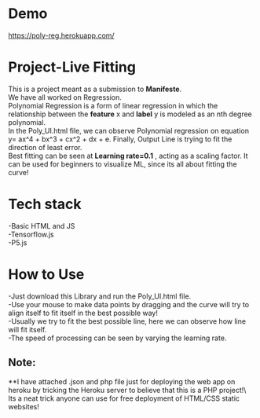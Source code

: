 # Demo
https://poly-reg.herokuapp.com/

# Project-Live Fitting

This is a project meant as a submission to **Manifeste**.\
We have all worked on Regression.\
Polynomial Regression is a form of linear regression in which the relationship between the **feature** x and **label** y is modeled as an nth degree polynomial.\
In the Poly_UI.html file, we can observe Polynomial regression on equation y= ax^4 + bx^3 + cx^2 + dx + e. Finally, Output Line is trying to fit the direction of least error.\
Best fitting can be seen at **Learning rate=0.1** , acting as a scaling factor.
It can be used for beginners to visualize ML, since its all about fitting the curve! 

# Tech stack 
-Basic HTML and JS\
-Tensorflow.js\
-P5.js

# How to Use
-Just download this Library and run the Poly_UI.html file.\
-Use your mouse to make data points by dragging and the curve will try to align itself to fit itself in the best possible way!\
-Usually we try to fit the best possible line, here we can observe how line will fit itself.\
-The speed of processing can be seen by varying the learning rate.

## Note: 
**I have attached .json and php file just for deploying the web app on heroku by tricking the Heroku server to believe that this is a PHP project!\ 
Its a neat trick anyone can use for free deployment of HTML/CSS static websites!
